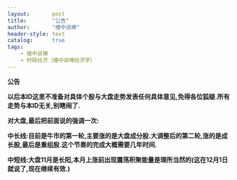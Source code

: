 ```yaml
---
layout:       post
title:        "公告"
author:       "缠中说禅"
header-style: text
catalog:      true
tags:
    - 缠中说禅
    - 时政经济（缠中说禅经济学）
---
```


**公告**



**以后本ID这里不准备对具体个股与大盘走势发表任何具体意见,免得各位狐疑.所有走势与本ID无关,别瞎闹了.**



**对大盘,最后把前面说的强调一次:**

**中长线:目前是牛市的第一轮,主要涨的是大盘成分股.大调整后的第二轮,涨的是成长股,最后是重组股.这个节奏的完成大概需要几年时间.**



**中短线:大盘11月是长阳,本月上涨前出现震荡积聚能量是理所当然的(这在12月1日就说了,现在继续有效.)**
